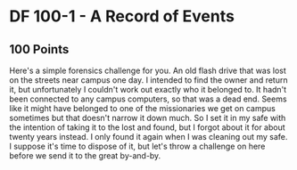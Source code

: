 # DF 100-1 - A Record of Events
## 100 Points

Here's a simple forensics challenge for you. An old flash drive that was lost on the streets near campus one day. I intended to find the owner and return it, but unfortunately I couldn't work out exactly who it belonged to. It hadn't been connected to any campus computers, so that was a dead end. Seems like it might have belonged to one of the missionaries we get on campus sometimes but that doesn't narrow it down much. So I set it in my safe with the intention of taking it to the lost and found, but I forgot about it for about twenty years instead. I only found it again when I was cleaning out my safe. I suppose it's time to dispose of it, but let's throw a challenge on here before we send it to the great by-and-by.

